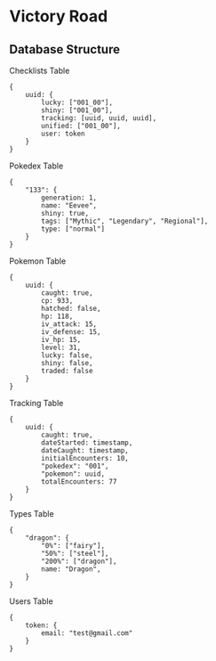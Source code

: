 # Victory Road




## Database Structure
Checklists Table
````
{
	uuid: {
		lucky: ["001_00"],
		shiny: ["001_00"],
		tracking: [uuid, uuid, uuid],
		unified: ["001_00"],		
		user: token
	}
}
````
Pokedex Table
````
{
	"133": {
		generation: 1,
		name: "Eevee",
		shiny: true,
		tags: ["Mythic", "Legendary", "Regional"],
		type: ["normal"]
	}
}
````
Pokemon Table
````
{
	uuid: {
		caught: true,
		cp: 933,
		hatched: false,
		hp: 118,
		iv_attack: 15,
		iv_defense: 15,
		iv_hp: 15,
		level: 31,
		lucky: false,
		shiny: false,
		traded: false
	}
}
````
Tracking Table
````
{
	uuid: {
		caught: true,
		dateStarted: timestamp,
		dateCaught: timestamp,
		initialEncounters: 10,
		"pokedex": "001",
		"pokemon": uuid,
		totalEncounters: 77
	}
}
````
Types Table
````
{
	"dragon": {
		"0%": ["fairy"],
		"50%": ["steel"],
		"200%": ["dragon"],
		name: "Dragon",
	}
}
````
Users Table
````
{
	token: {
		email: "test@gmail.com"
	}
}
````
